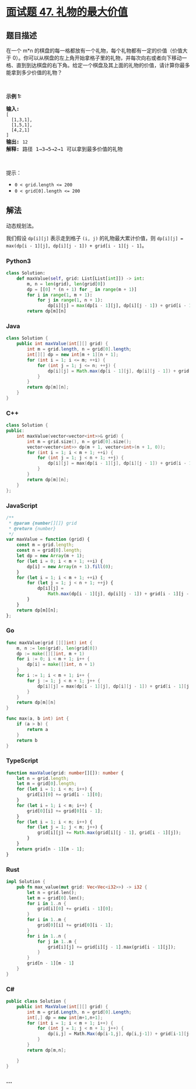 # [面试题 47. 礼物的最大价值](https://leetcode.cn/problems/li-wu-de-zui-da-jie-zhi-lcof/)

## 题目描述

<p>在一个 m*n 的棋盘的每一格都放有一个礼物，每个礼物都有一定的价值（价值大于 0）。你可以从棋盘的左上角开始拿格子里的礼物，并每次向右或者向下移动一格、直到到达棋盘的右下角。给定一个棋盘及其上面的礼物的价值，请计算你最多能拿到多少价值的礼物？</p>

<p>&nbsp;</p>

<p><strong>示例 1:</strong></p>

<pre><strong>输入:</strong> 
<code>[
&nbsp; [1,3,1],
&nbsp; [1,5,1],
&nbsp; [4,2,1]
]</code>
<strong>输出:</strong> <code>12
</code><strong>解释:</strong> 路径 1&rarr;3&rarr;5&rarr;2&rarr;1 可以拿到最多价值的礼物</pre>

<p>&nbsp;</p>

<p>提示：</p>

<ul>
	<li><code>0 &lt; grid.length &lt;= 200</code></li>
	<li><code>0 &lt; grid[0].length &lt;= 200</code></li>
</ul>

## 解法

动态规划法。

我们假设 `dp[i][j]` 表示走到格子 `(i, j)` 的礼物最大累计价值，则 `dp[i][j] = max(dp[i - 1][j], dp[i][j - 1]) + grid[i - 1][j - 1]`。

<!-- tabs:start -->

### **Python3**

```python
class Solution:
    def maxValue(self, grid: List[List[int]]) -> int:
        m, n = len(grid), len(grid[0])
        dp = [[0] * (n + 1) for _ in range(m + 1)]
        for i in range(1, m + 1):
            for j in range(1, n + 1):
                dp[i][j] = max(dp[i - 1][j], dp[i][j - 1]) + grid[i - 1][j - 1]
        return dp[m][n]
```

### **Java**

```java
class Solution {
    public int maxValue(int[][] grid) {
        int m = grid.length, n = grid[0].length;
        int[][] dp = new int[m + 1][n + 1];
        for (int i = 1; i <= m; ++i) {
            for (int j = 1; j <= n; ++j) {
                dp[i][j] = Math.max(dp[i - 1][j], dp[i][j - 1]) + grid[i - 1][j - 1];
            }
        }
        return dp[m][n];
    }
}
```

### **C++**

```cpp
class Solution {
public:
    int maxValue(vector<vector<int>>& grid) {
        int m = grid.size(), n = grid[0].size();
        vector<vector<int>> dp(m + 1, vector<int>(n + 1, 0));
        for (int i = 1; i < m + 1; ++i) {
            for (int j = 1; j < n + 1; ++j) {
                dp[i][j] = max(dp[i - 1][j], dp[i][j - 1]) + grid[i - 1][j - 1];
            }
        }
        return dp[m][n];
    }
};
```

### **JavaScript**

```js
/**
 * @param {number[][]} grid
 * @return {number}
 */
var maxValue = function (grid) {
    const m = grid.length;
    const n = grid[0].length;
    let dp = new Array(m + 1);
    for (let i = 0; i < m + 1; ++i) {
        dp[i] = new Array(n + 1).fill(0);
    }
    for (let i = 1; i < m + 1; ++i) {
        for (let j = 1; j < n + 1; ++j) {
            dp[i][j] =
                Math.max(dp[i - 1][j], dp[i][j - 1]) + grid[i - 1][j - 1];
        }
    }
    return dp[m][n];
};
```

### **Go**

```go
func maxValue(grid [][]int) int {
    m, n := len(grid), len(grid[0])
    dp := make([][]int, m + 1)
    for i := 0; i < m + 1; i++ {
        dp[i] = make([]int, n + 1)
    }
    for i := 1; i < m + 1; i++ {
        for j := 1; j < n + 1; j++ {
            dp[i][j] = max(dp[i - 1][j], dp[i][j - 1]) + grid[i - 1][j - 1]
        }
    }
    return dp[m][n]
}

func max(a, b int) int {
    if (a > b) {
        return a
    }
    return b
}
```

### **TypeScript**

```ts
function maxValue(grid: number[][]): number {
    let n = grid.length;
    let m = grid[0].length;
    for (let i = 1; i < n; i++) {
        grid[i][0] += grid[i - 1][0];
    }
    for (let i = 1; i < m; i++) {
        grid[0][i] += grid[0][i - 1];
    }
    for (let i = 1; i < n; i++) {
        for (let j = 1; j < m; j++) {
            grid[i][j] += Math.max(grid[i][j - 1], grid[i - 1][j]);
        }
    }
    return grid[n - 1][m - 1];
}
```

### **Rust**

```rust
impl Solution {
    pub fn max_value(mut grid: Vec<Vec<i32>>) -> i32 {
        let n = grid.len();
        let m = grid[0].len();
        for i in 1..n {
            grid[i][0] += grid[i - 1][0];
        }
        for i in 1..m {
            grid[0][i] += grid[0][i - 1];
        }
        for i in 1..n {
            for j in 1..m {
                grid[i][j] += grid[i][j - 1].max(grid[i - 1][j]);
            }
        }
        grid[n - 1][m - 1]
    }
}
```

### **C#**

```csharp
public class Solution {
    public int MaxValue(int[][] grid) {
        int m = grid.Length, n = grid[0].Length;
        int[,] dp = new int[m+1,n+1];
        for (int i = 1; i < m + 1; i++) {
            for (int j = 1; j < n + 1; j++) {
                dp[i,j] = Math.Max(dp[i-1,j], dp[i,j-1]) + grid[i-1][j-1];
            }
        }
        return dp[m,n];

    }
}
```

### **...**

```

```

<!-- tabs:end -->

